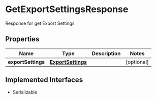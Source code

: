 

# GetExportSettingsResponse

Response for get Export Settings

## Properties

| Name | Type | Description | Notes |
|------------ | ------------- | ------------- | -------------|
|**exportSettings** | [**ExportSettings**](ExportSettings.md) |  |  [optional] |


## Implemented Interfaces

* Serializable


